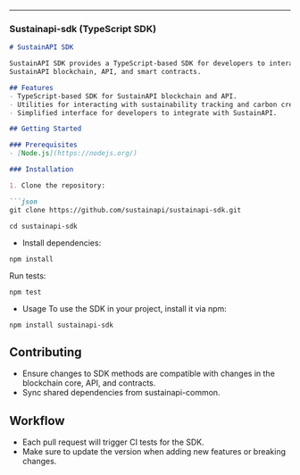 
---

### Sustainapi-sdk (TypeScript SDK)

```md
# SustainAPI SDK

SustainAPI SDK provides a TypeScript-based SDK for developers to interact with the
SustainAPI blockchain, API, and smart contracts.

## Features
- TypeScript-based SDK for SustainAPI blockchain and API.
- Utilities for interacting with sustainability tracking and carbon credits.
- Simplified interface for developers to integrate with SustainAPI.

## Getting Started

### Prerequisites
- [Node.js](https://nodejs.org/)

### Installation

1. Clone the repository:

```json
git clone https://github.com/sustainapi/sustainapi-sdk.git
```

```
cd sustainapi-sdk
```

- Install dependencies:
```
npm install
```
Run tests:
```
npm test
```
- Usage
To use the SDK in your project, install it via npm:

```
npm install sustainapi-sdk
```
## Contributing
- Ensure changes to SDK methods are compatible with changes in the blockchain core, API, and contracts.
- Sync shared dependencies from sustainapi-common.

## Workflow
- Each pull request will trigger CI tests for the SDK.
- Make sure to update the version when adding new features or breaking changes.
